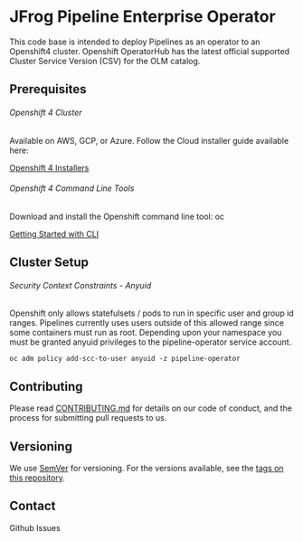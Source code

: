 # JFrog Pipeline Enterprise Operator

This code base is intended to deploy Pipelines as an operator to an Openshift4 cluster. 
Openshift OperatorHub has the latest official supported Cluster Service Version (CSV) for the OLM catalog.

## Prerequisites

###### Openshift 4 Cluster

Available on AWS, GCP, or Azure. Follow the Cloud installer guide available here:

[Openshift 4 Installers](https://cloud.redhat.com/openshift/install)

###### Openshift 4 Command Line Tools

Download and install the Openshift command line tool: oc

[Getting Started with CLI](https://docs.openshift.com/container-platform/4.2/cli_reference/openshift_cli/getting-started-cli.html)

## Cluster Setup
###### Security Context Constraints - Anyuid

Openshift only allows statefulsets / pods to run in specific user and group id ranges.
Pipelines currently uses users outside of this allowed range since some containers must run as root.
Depending upon your namespace you must be granted anyuid privileges to the pipeline-operator service account.

```
oc adm policy add-scc-to-user anyuid -z pipeline-operator
```

## Contributing
Please read [CONTRIBUTING.md](JFrog-Cloud-Installers/Openshift4/xray-operator/CONTRIBUTING.md) for details on our code of conduct, and the process for submitting pull requests to us.

## Versioning
We use [SemVer](http://semver.org/) for versioning. For the versions available, see the [tags on this repository](https://github.com/jfrog/JFrog-Cloud-Installers/tags).

## Contact

Github Issues